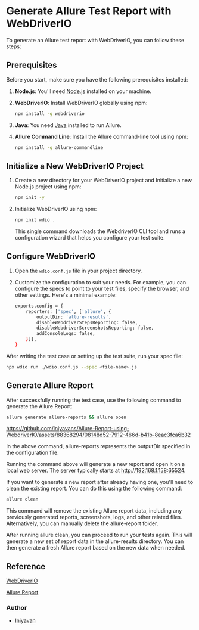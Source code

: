 # Generate Allure Test Report with WebDriverIO

To generate an Allure test report with WebDriverIO, you can follow these steps:

## Prerequisites

Before you start, make sure you have the following prerequisites installed:

1. **Node.js**: You'll need [Node.js](https://nodejs.org/) installed on your machine.

2. **WebDriverIO**: Install WebDriverIO globally using npm:

    ```bash
    npm install -g webdriverio
    ```

3. **Java**: You need [Java](https://www.oracle.com/java/technologies/javase-downloads.html) installed to run Allure.

4. **Allure Command Line**: Install the Allure command-line tool using npm:

    ```bash
    npm install -g allure-commandline
    ```

## Initialize a New WebDriverIO Project

1. Create a new directory for your WebDriverIO project and Initialize a new Node.js project using npm:

    ```bash
    npm init -y
    ```

2. Initialize WebDriverIO using npm:

    ```bash
    npm init wdio .
    ```

    This single command downloads the WebdriverIO CLI tool and runs a configuration wizard that helps you configure your test suite.

## Configure WebDriverIO

1. Open the `wdio.conf.js` file in your project directory.

2. Customize the configuration to suit your needs. For example, you can configure the specs to point to your test files, specify the browser, and other settings. Here's a minimal example:

    ```bash
    exports.config = {
        reporters: ['spec', ['allure', {
            outputDir: 'allure-results',
            disableWebdriverStepsReporting: false,
            disableWebdriverScreenshotsReporting: false,
            addConsoleLogs: false,
        }]],
    }
    ```

After writing the test case or setting up the test suite, run your spec file:
```bash
npx wdio run ./wdio.conf.js --spec <file-name>.js
```
## Generate Allure Report

After successfully running the test case, use the following command to generate the Allure Report:

```bash
allure generate allure-reports && allure open
```

https://github.com/iniyavans/Allure-Report-using-WebdriverIO/assets/88368294/08148d52-7912-466d-b41b-8eac3fca6b32

In the above command, allure-reports represents the outputDir specified in the configuration file.

Running the command above will generate a new report and open it on a local web server. The server typically starts at http://192.168.1.158:65524.

If you want to generate a new report after already having one, you'll need to clean the existing report. You can do this using the following command:

``` bash
allure clean
```

This command will remove the existing Allure report data, including any previously generated reports, screenshots, logs, and other related files. Alternatively, you can manually delete the allure-report folder.

After running allure clean, you can proceed to run your tests again. This will generate a new set of report data in the allure-results directory. You can then generate a fresh Allure report based on the new data when needed.

## Reference

[WebDriverIO](https://webdriver.io/docs/gettingstarted/)

[Allure Report](https://allurereport.org/docs/)

### Author

- [Iniyavan](https://github.com/iniyavans)
